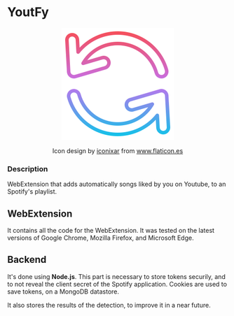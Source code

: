 # YoutFy

<p align="center">
  <img src="youtfy_logo.png">
  <div align="center">Icon design by <a href="https://www.flaticon.es/autores/iconixar" title="iconixar">iconixar</a> from <a href="https://www.flaticon.es/" title="Flaticon">www.flaticon.es</a></div>
</p>

### Description
WebExtension that adds automatically songs liked by you on Youtube, to an Spotify's playlist.

## WebExtension
It contains all the code for the WebExtension. It was tested on the latest versions of Google Chrome, Mozilla Firefox, and Microsoft Edge.

## Backend
It's done using **Node.js**. This part is necessary to store tokens securily, and to not reveal the client secret of the Spotify application. Cookies are used to save tokens, on a MongoDB datastore.

It also stores the results of the detection, to improve it in a near future.
